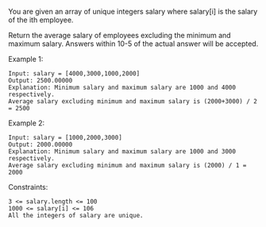 You are given an array of unique integers salary where salary[i] is the salary of the ith employee.

Return the average salary of employees excluding the minimum and maximum salary. Answers within 10-5 of the actual answer will be accepted.

 

Example 1:

    Input: salary = [4000,3000,1000,2000]
    Output: 2500.00000
    Explanation: Minimum salary and maximum salary are 1000 and 4000 respectively.
    Average salary excluding minimum and maximum salary is (2000+3000) / 2 = 2500

Example 2:

    Input: salary = [1000,2000,3000]
    Output: 2000.00000
    Explanation: Minimum salary and maximum salary are 1000 and 3000 respectively.
    Average salary excluding minimum and maximum salary is (2000) / 1 = 2000

 

Constraints:

    3 <= salary.length <= 100
    1000 <= salary[i] <= 106
    All the integers of salary are unique.


